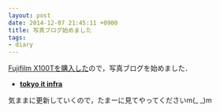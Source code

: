 ```yaml
---
layout: post
date: 2014-12-07 21:45:11 +0900
title: 写真ブログ始めました
tags: 
- diary
---
```

[Fujifilm X100Tを購入した](http://blog.hifumi.info/2014/12/01/x100t/)ので，写真ブログを始めました．

- __[tokyo it infra](http://photo.hifumi.info/)__

気ままに更新していくので，たまーに見てやってくださいm(_ _)m
